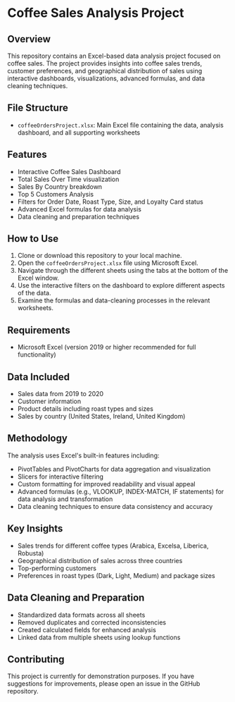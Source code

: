 # Coffee Sales Analysis Project

## Overview
This repository contains an Excel-based data analysis project focused on coffee sales. The project provides insights into coffee sales trends, customer preferences, and geographical distribution of sales using interactive dashboards, visualizations, advanced formulas, and data cleaning techniques.

## File Structure
- `coffeeOrdersProject.xlsx`: Main Excel file containing the data, analysis dashboard, and all supporting worksheets

## Features
- Interactive Coffee Sales Dashboard
- Total Sales Over Time visualization
- Sales By Country breakdown
- Top 5 Customers Analysis
- Filters for Order Date, Roast Type, Size, and Loyalty Card status
- Advanced Excel formulas for data analysis
- Data cleaning and preparation techniques

## How to Use
1. Clone or download this repository to your local machine.
2. Open the `coffeeOrdersProject.xlsx` file using Microsoft Excel.
3. Navigate through the different sheets using the tabs at the bottom of the Excel window.
4. Use the interactive filters on the dashboard to explore different aspects of the data.
5. Examine the formulas and data-cleaning processes in the relevant worksheets.

## Requirements
- Microsoft Excel (version 2019 or higher recommended for full functionality)

## Data Included
- Sales data from 2019 to 2020
- Customer information
- Product details including roast types and sizes
- Sales by country (United States, Ireland, United Kingdom)

## Methodology
The analysis uses Excel's built-in features including:
- PivotTables and PivotCharts for data aggregation and visualization
- Slicers for interactive filtering
- Custom formatting for improved readability and visual appeal
- Advanced formulas (e.g., VLOOKUP, INDEX-MATCH, IF statements) for data analysis and transformation
- Data cleaning techniques to ensure data consistency and accuracy

## Key Insights
- Sales trends for different coffee types (Arabica, Excelsa, Liberica, Robusta)
- Geographical distribution of sales across three countries
- Top-performing customers
- Preferences in roast types (Dark, Light, Medium) and package sizes

## Data Cleaning and Preparation
- Standardized data formats across all sheets
- Removed duplicates and corrected inconsistencies
- Created calculated fields for enhanced analysis
- Linked data from multiple sheets using lookup functions

## Contributing
This project is currently for demonstration purposes. If you have suggestions for improvements, please open an issue in the GitHub repository.
